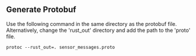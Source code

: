 ## Generate Protobuf
Use the following command in the same directory as the protobuf file.
Alternatively, change the 'rust\_out' directory and add the path to 
the 'proto' file.

```
protoc --rust_out=. sensor_messages.proto
```
